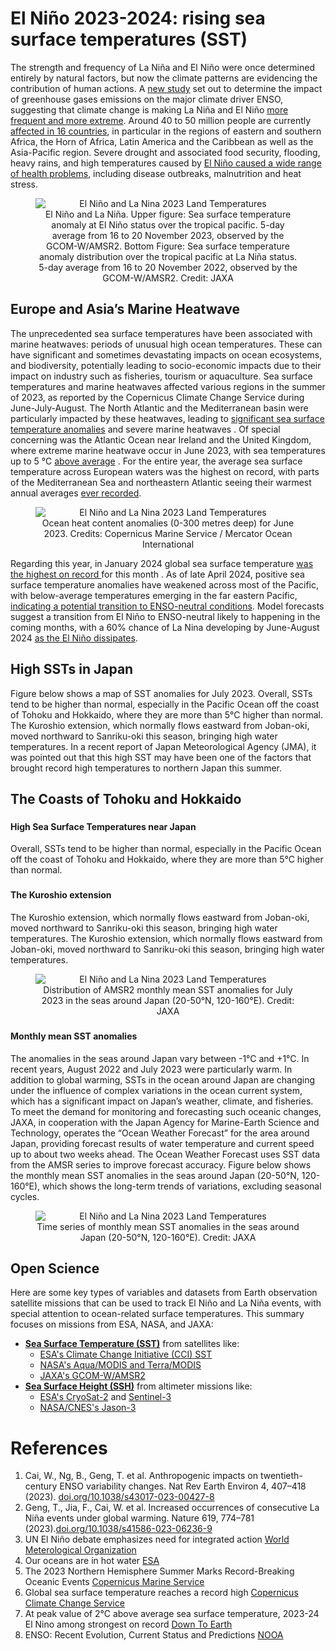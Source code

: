 # El Niño 2023-2024: rising sea surface temperatures (SST)

The strength and frequency of La Niña and El Niño were once determined entirely by natural factors, but now the climate patterns are evidencing the contribution of human actions.  A [new study](https://www.nature.com/articles/s43017-023-00427-8 ) set out to determine the impact of greenhouse gases emissions on the major climate driver ENSO, suggesting that climate change is making La Niña and El Niño [more frequent and more extreme](https://www.nature.com/articles/s41586-023-06236-9 ). Around 40 to 50 million people are currently [affected in 16 countries](https://wmo.int/media/news/un-el-nino-debate-emphasizes-need-integrated-action ), in particular in the regions of eastern and southern Africa, the Horn of Africa, Latin America and the Caribbean as well as the Asia-Pacific region. Severe drought and associated food security, flooding, heavy rains, and high temperatures caused by [El Niño caused a wide range of health problems](https://www.esa.int/Applications/Observing_the_Earth/Our_oceans_are_in_hot_water ), including disease outbreaks, malnutrition and heat stress.


<figure style="text-align: center;">
    <img src="https://github.com/eurodatacube/eodash-assets/main/stories/stories/el_nino_SST/La_nina_2022_vs_El_nino_2023.png"
         alt="El Niño and La Nina 2023 Land Temperatures" 
         style="display: block; margin: 0 auto;">
    <figcaption>
        El Niño and La Niña. Upper figure: Sea surface temperature anomaly at El Niño status over the tropical pacific. 5-day average from 16 to 20 November 2023, observed by the GCOM-W/AMSR2. Bottom Figure: Sea surface temperature anomaly distribution over the tropical pacific at La Niña status. 5-day average from 16 to 20 November 2022, observed by the GCOM-W/AMSR2. Credit: JAXA
    </figcaption>
</figure>


## Europe and Asia’s Marine Heatwave
The unprecedented sea surface temperatures have been associated with marine heatwaves: periods of unusual high ocean temperatures. These can have significant and sometimes devastating impacts on ocean ecosystems, and biodiversity, potentially leading to socio-economic impacts due to their impact on industry such as fisheries, tourism or aquaculture. Sea surface temperatures and marine heatwaves affected various regions in the summer of 2023, as reported by the Copernicus Climate Change Service during June-July-August. 
The North Atlantic and the Mediterranean basin were particularly impacted by these heatwaves, leading to [significant sea surface temperature anomalies](https://marine.copernicus.eu/news/2023-northern-hemisphere-summer-record-breaking-oceanic-events ) and severe marine heatwaves . 
Of special concerning was the Atlantic Ocean near Ireland and the United Kingdom, where extreme marine heatwave occur in June 2023, with sea temperatures up to 5 °C [above average](https://climate.copernicus.eu/global-sea-surface-temperature-reaches-record-high ) . For the entire year, the average sea surface temperature across European waters was the highest on record, with parts of the Mediterranean Sea and northeastern Atlantic seeing their warmest annual averages [ever recorded](https://climate.copernicus.eu/global-sea-surface-temperature-reaches-record-high ). 
<figure style="text-align: center;">
    <img src="https://marine.copernicus.eu/sites/default/files/media/image/2023-09/Ocean%20heat%20content%20june%202023.png" 
         alt="El Niño and La Nina 2023 Land Temperatures" 
         style="display: block; margin: 0 auto;">
    <figcaption>
     Ocean heat content anomalies (0-300 metres deep) for June 2023. Credits: Copernicus Marine Service / Mercator Ocean International
    </figcaption>
</figure>


Regarding this year, in January 2024 global sea surface temperature [was the highest on record ](https://www.downtoearth.org.in/news/climate-change/at-peak-value-of-2-c-above-average-sea-surface-temperature-2023-24-el-nino-among-strongest-on-record-94825 )for this month . As of late April 2024, positive sea surface temperature anomalies have weakened across most of the Pacific, with below-average temperatures emerging in the far eastern Pacific, [indicating a potential transition to ENSO-neutral conditions](https://www.cpc.ncep.noaa.gov/products/analysis_monitoring/lanina/enso_evolution-status-fcsts-web.pdf ).  Model forecasts suggest a transition from El Niño to ENSO-neutral likely to happening in the coming months, with a 60% chance of La Nina developing by June-August 2024 [as the El Niño dissipates](https://www.cpc.ncep.noaa.gov/products/analysis_monitoring/lanina/enso_evolution-status-fcsts-web.pdf ).




## High SSTs in Japan
Figure below shows a map of SST anomalies for July 2023. Overall, SSTs tend to be higher than normal, especially in the Pacific Ocean off the coast of Tohoku and Hokkaido, where they are more than 5°C higher than normal. The Kuroshio extension, which normally flows eastward from Joban-oki, moved northward to Sanriku-oki this season, bringing high water temperatures. In a recent report of Japan Meteorological Agency (JMA), it was pointed out that this high SST may have been one of the factors that brought record high temperatures to northern Japan this summer.





## The Coasts of Tohoku and Hokkaido  <!--{ as="eox-map" mode="tour" }-->

### <!--{ layers='[{"type":"Tile","properties":{"id":"osm"},"source":{"type":"OSM"}}]' center=[160,35] zoom="5" animationOptions="{duration:500}" }-->
#### High Sea Surface Temperatures near Japan
Overall, SSTs tend to be higher than normal, especially in the Pacific Ocean off the coast of Tohoku and Hokkaido, where they are more than 5°C higher than normal.

### <!--{ layers='[{"type":"Tile","properties":{"id":"osm"},"source":{"type":"OSM"}}]' center=[140,38] zoom="6" animationOptions="{duration:500}" }-->
#### The Kuroshio extension
 The Kuroshio extension, which normally flows eastward from Joban-oki, moved northward to Sanriku-oki this season, bringing high water temperatures. 
 The Kuroshio extension, which normally flows eastward from Joban-oki, moved northward to Sanriku-oki this season, bringing high water temperatures. 
<figure style="text-align: center;">
    <img src="https://github.com/eurodatacube/eodash-assets/main/stories/el_nino_SST/temp-difference.png" 
         alt="El Niño and La Nina 2023 Land Temperatures" 
         style="display: block; margin: 0 auto;">
    <figcaption>
       Distribution of AMSR2 monthly mean SST anomalies for July 2023 in the seas around Japan (20-50°N, 120-160°E). Credit: JAXA
    </figcaption>
</figure>



### <!--{ layers='[{"type":"Tile","properties":{"id":"osm"},"source":{"type":"OSM"}}]' center=[143,42] zoom="8" animationOptions="{duration:500}" }-->
#### Monthly mean SST anomalies
 The anomalies in the seas around Japan vary between -1°C and +1°C. In recent years, August 2022 and July 2023 were particularly warm.
In addition to global warming, SSTs in the ocean around Japan are changing under the influence of complex variations in the ocean current system, which has a significant impact on Japan’s weather, climate, and fisheries. To meet the demand for monitoring and forecasting such oceanic changes, JAXA, in cooperation with the Japan Agency for Marine-Earth Science and Technology, operates the “Ocean Weather Forecast” for the area around Japan, providing forecast results of water temperature and current speed up to about two weeks ahead. The Ocean Weather Forecast uses SST data from the AMSR series to improve forecast accuracy. Figure below shows the monthly mean SST anomalies in the seas around Japan (20-50°N, 120-160°E), which shows the long-term trends of variations, excluding seasonal cycles. 

<figure style="text-align: center;">
    <img src="https://github.com/eurodatacube/eodash-assets/main/stories/el_nino_SST/sst_anomaly.png" 
         alt="El Niño and La Nina 2023 Land Temperatures" 
         style="display: block; margin: 0 auto;">
    <figcaption>
       Time series of monthly mean SST anomalies in the seas around Japan (20-50°N, 120-160°E). Credit: JAXA
    </figcaption>
</figure>

## Open Science 

<p>Here are some key types of variables and datasets from Earth observation satellite missions that can be used to track El Niño and La Niña events, with special attention to ocean-related surface temperatures. This summary focuses on missions from ESA, NASA, and JAXA:</p>

 <ul>
        <li><strong><a href="https://www.eumetsat.int/website/home/Data/DataOverview/SeaSurfaceTemperature/index.html">Sea Surface Temperature (SST)</a></strong> from satellites like:
            <ul>
                <li><a href="https://climate.esa.int/en/overview/sea-surface-temperature/">ESA's Climate Change Initiative (CCI) SST</a></li>
                <li><a href="https://modis.gsfc.nasa.gov/data/dataprod/mod28.php">NASA's Aqua/MODIS and Terra/MODIS</a></li>
                <li><a href="https://www.jaxa.jp/projects/sat/gcom_w1">JAXA's GCOM-W/AMSR2</a></li>
            </ul>
        </li>
        <li><strong><a href="https://earth.esa.int/eogateway/missions/cryosat">Sea Surface Height (SSH)</a></strong> from altimeter missions like:
            <ul>
                <li><a href="https://earth.esa.int/eogateway/missions/cryosat">ESA's CryoSat-2</a> and <a href="https://sentinels.copernicus.eu/web/sentinel/missions/sentinel-3">Sentinel-3</a></li>
                <li><a href="https://sealevel.jpl.nasa.gov/missions/jason-3/">NASA/CNES's Jason-3</a></li>
            </ul>
        </li>
     </li>
            </ul>
        </li>



# References 
1. Cai, W., Ng, B., Geng, T. et al. Anthropogenic impacts on twentieth-century ENSO variability changes. Nat Rev Earth Environ 4, 407–418 (2023). [doi.org/10.1038/s43017-023-00427-8](https://www.nature.com/articles/s43017-023-00427-8#citeas)
2. Geng, T., Jia, F., Cai, W. et al. Increased occurrences of consecutive La Niña events under global warming. Nature 619, 774–781 (2023).[doi.org/10.1038/s41586-023-06236-9](https://www.nature.com/articles/s41586-023-06236-9#citeas)
3. UN El Niño debate emphasizes need for integrated action [World Meterological Organization](https://wmo.int/media/news/un-el-nino-debate-emphasizes-need-integrated-action)
4. Our oceans are in hot water [ESA](https://www.esa.int/Applications/Observing_the_Earth/Our_oceans_are_in_hot_water)
5. The 2023 Northern Hemisphere Summer Marks Record-Breaking Oceanic Events [Copernicus Marine Service](https://marine.copernicus.eu/news/2023-northern-hemisphere-summer-record-breaking-oceanic-events)
6. Global sea surface temperature reaches a record high [Copernicus Climate Change Service](https://climate.copernicus.eu/global-sea-surface-temperature-reaches-record-high)
7. At peak value of 2°C above average sea surface temperature, 2023-24 El Nino among strongest on record [Down To Earth](https://www.downtoearth.org.in/climate-change/at-peak-value-of-2-c-above-average-sea-surface-temperature-2023-24-el-nino-among-strongest-on-record-94825)
8. ENSO: Recent Evolution, Current Status and Predictions [NOOA](https://www.cpc.ncep.noaa.gov/products/analysis_monitoring/lanina/enso_evolution-status-fcsts-web.pdf)





